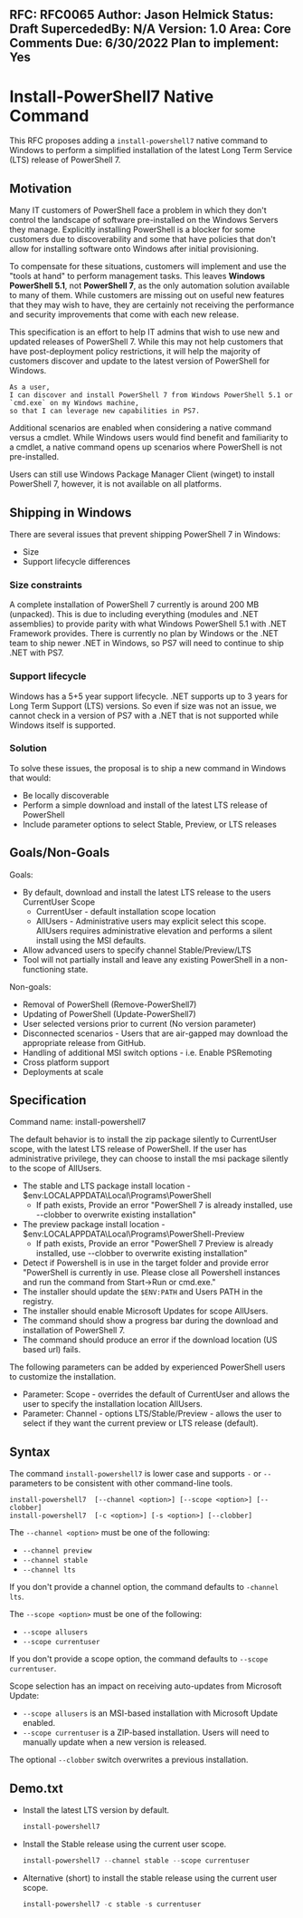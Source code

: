 
RFC: RFC0065
Author: Jason Helmick
Status: Draft
SupercededBy: N/A
Version: 1.0
Area: Core
Comments Due: 6/30/2022
Plan to implement: Yes
---

# Install-PowerShell7 Native Command

This RFC proposes adding a `install-powershell7` native command to Windows to perform a simplified
installation of the latest Long Term Service (LTS) release of PowerShell 7.

## Motivation

Many IT customers of PowerShell face a problem in which they don't control the landscape of software
pre-installed on the Windows Servers they manage. Explicitly installing PowerShell is a blocker for
some customers due to discoverability and some that have policies that don't allow for installing
software onto Windows after initial provisioning.

To compensate for these situations, customers will implement and use the "tools at hand" to perform
management tasks. This leaves **Windows PowerShell 5.1**, not **PowerShell 7**, as the only
automation solution available to many of them. While customers are missing out on useful new
features that they may wish to have, they are certainly not receiving the performance and security
improvements that come with each new release.

This specification is an effort to help IT admins that wish to use new and updated releases of
PowerShell 7. While this may not help customers that have post-deployment policy restrictions, it
will help the majority of customers discover and update to the latest version of PowerShell for
Windows.

```
As a user,
I can discover and install PowerShell 7 from Windows PowerShell 5.1 or `cmd.exe` on my Windows machine,
so that I can leverage new capabilities in PS7.
```

Additional scenarios are enabled when considering a native command versus a cmdlet. While Windows
users would find benefit and familiarity to a cmdlet, a native command opens up scenarios where
PowerShell is not pre-installed.

Users can still use Windows Package Manager Client (winget) to install PowerShell 7, however, it is
not available on all platforms.

## Shipping in Windows

There are several issues that prevent shipping PowerShell 7 in Windows:

- Size
- Support lifecycle differences

### Size constraints

 A complete installation of PowerShell 7 currently is around 200 MB (unpacked). This is due to
 including everything (modules and .NET assemblies) to provide parity with what Windows PowerShell
 5.1 with .NET Framework provides. There is currently no plan by Windows or the .NET team to ship
 newer .NET in Windows, so PS7 will need to continue to ship .NET with PS7.

### Support lifecycle

 Windows has a 5+5 year support lifecycle. .NET supports up to 3 years for Long Term Support (LTS)
 versions. So even if size was not an issue, we cannot check in a version of PS7 with a .NET that is
 not supported while Windows itself is supported.

### Solution

To solve these issues, the proposal is to ship a new command in Windows that would:

- Be locally discoverable
- Perform a simple download and install of the latest LTS release of PowerShell
- Include parameter options to select Stable, Preview, or LTS releases

## Goals/Non-Goals

Goals:

- By default, download and install the latest LTS release to the users CurrentUser Scope
  - CurrentUser - default installation scope location
  - AllUsers - Administrative users may explicit select this scope. AllUsers requires administrative
    elevation and performs a silent install using the MSI defaults.
- Allow advanced users to specify channel Stable/Preview/LTS
- Tool will not partially install and leave any existing PowerShell in a non-functioning state.

Non-goals:

- Removal of PowerShell (Remove-PowerShell7)
- Updating of PowerShell (Update-PowerShell7)
- User selected versions prior to current (No version parameter)
- Disconnected scenarios - Users that are air-gapped may download the appropriate release from GitHub.
- Handling of additional MSI switch options - i.e. Enable PSRemoting
- Cross platform support
- Deployments at scale

## Specification

Command name: install-powershell7

The default behavior is to install the zip package silently to CurrentUser scope, with the latest LTS
release of PowerShell. If the user has administrative
privilege, they can choose to install the msi package silently to the scope of AllUsers.

- The stable and LTS package install location - $env:LOCALAPPDATA\Local\Programs\PowerShell
  - If path exists, Provide an error "PowerShell 7 is already installed, use --clobber to overwrite
    existing installation"
- The preview package install location - $env:LOCALAPPDATA\Local\Programs\PowerShell-Preview
  - If path exists, Provide an error "PowerShell 7 Preview is already installed, use --clobber to overwrite
    existing installation"
- Detect if Powershell is in use in the target folder and provide error "PowerShell is currently in
  use. Please close all Powershell instances and run the command from Start->Run or cmd.exe."
- The installer should update the `$ENV:PATH` and Users PATH in the registry.
- The installer should enable Microsoft Updates for scope AllUsers.
- The command should show a progress bar during the download and installation of PowerShell 7.
- The command should produce an error if the download location (US based url) fails.

The following parameters can be added by experienced PowerShell users to customize the installation.

- Parameter: Scope - overrides the default of CurrentUser and allows the user to specify the
  installation location AllUsers.
- Parameter: Channel - options LTS/Stable/Preview - allows the user to select if they want the
  current preview or LTS release (default).

## Syntax

The command `install-powershell7` is lower case and supports `-` or `--` parameters to be consistent
with other command-line tools.

```syntax
install-powershell7  [--channel <option>] [--scope <option>] [--clobber]
install-powershell7  [-c <option>] [-s <option>] [--clobber]
```

The `--channel <option>` must be one of the following:

- `--channel preview`
- `--channel stable`
- `--channel lts`

If you don't provide a channel option, the command defaults to `-channel lts`.

The `--scope <option>` must be one of the following:

- `--scope allusers`
- `--scope currentuser`

If you don't provide a scope option, the command defaults to `--scope currentuser`.

Scope selection has an impact on receiving auto-updates from Microsoft Update:

- `--scope allusers` is an MSI-based installation with Microsoft Update enabled.
- `--scope currentuser` is a ZIP-based installation. Users will need to manually
  update when a new version is released.

The optional `--clobber` switch overwrites a previous installation.

## Demo.txt

- Install the latest LTS version by default.

  ```powershell
  install-powershell7 
  ```

- Install the Stable release using the current user scope.

  ```powershell
  install-powershell7 --channel stable --scope currentuser
  ```

- Alternative (short) to install the stable release using the current user scope.

  ```powershell
  install-powershell7 -c stable -s currentuser
  ```
